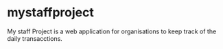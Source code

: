 # mystaffproject

My staff Project is a web application for organisations to keep track of the daily transacctions.
